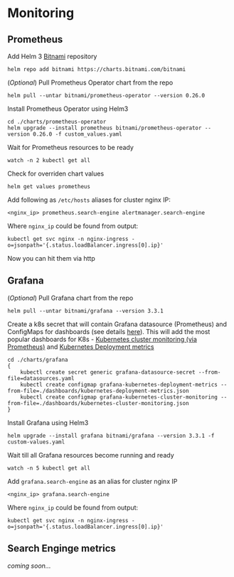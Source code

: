 # Monitoring

## Prometheus

Add Helm 3 [Bitnami](https://hub.helm.sh/charts/bitnami) repository

    helm repo add bitnami https://charts.bitnami.com/bitnami

(_Optional_) Pull Prometheus Operator chart from the repo

    helm pull --untar bitnami/prometheus-operator --version 0.26.0

Install Prometheus Operator using Helm3

    cd ./charts/prometheus-operator
    helm upgrade --install prometheus bitnami/prometheus-operator --version 0.26.0 -f custom_values.yaml

Wait for Prometheus resources to be ready

    watch -n 2 kubectl get all

Check for overriden chart values

    helm get values prometheus

Add following as `/etc/hosts` aliases for cluster nginx IP:

    <nginx_ip> prometheus.search-engine alertmanager.search-engine

Where `nginx_ip` could be found from output:

    kubectl get svc nginx -n nginx-ingress -o=jsonpath='{.status.loadBalancer.ingress[0].ip}'

Now you can hit them via http

## Grafana

(_Optional_) Pull Grafana chart from the repo

    helm pull --untar bitnami/grafana --version 3.3.1

Create a k8s secret that will contain Grafana datasource (Prometheus)
and ConfigMaps for dashboards (see details [here](https://hub.helm.sh/charts/bitnami/grafana)).
This will add the most popular dashboards for K8s -
[Kubernetes cluster monitoring (via Prometheus)](https://grafana.com/grafana/dashboards/315)
and [Kubernetes Deployment metrics](https://grafana.com/grafana/dashboards/741)

    cd ./charts/grafana
    {
        kubectl create secret generic grafana-datasource-secret --from-file=datasources.yaml
        kubectl create configmap grafana-kubernetes-deployment-metrics --from-file=./dashboards/kubernetes-deployment-metrics.json
        kubectl create configmap grafana-kubernetes-cluster-monitoring --from-file=./dashboards/kubernetes-cluster-monitoring.json
    }

Install Grafana using Helm3

    helm upgrade --install grafana bitnami/grafana --version 3.3.1 -f custom-values.yaml

Wait till all Grafana resources become running and ready

    watch -n 5 kubectl get all

Add `grafana.search-engine` as an alias for cluster nginx IP

    <nginx_ip> grafana.search-engine

Where `nginx_ip` could be found from output:

    kubectl get svc nginx -n nginx-ingress -o=jsonpath='{.status.loadBalancer.ingress[0].ip}'

## Search Enginge metrics

_coming soon..._
